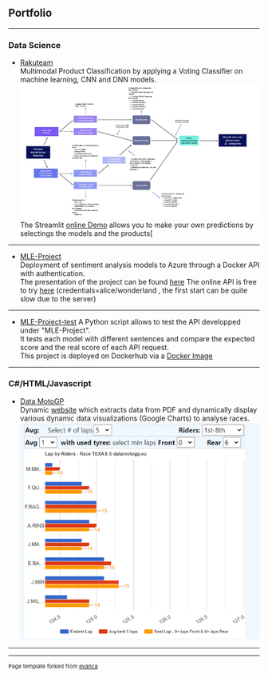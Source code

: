 ## Portfolio

---

### Data Science

- [Rakuteam](https://github.com/damienld/MLE-Project/blob/main/Presentation.pdf) <br>
Multimodal Product Classification by applying a Voting Classifier on machine learning, CNN and DNN models.<br>
![](https://github.com/damienld/Rakuteam/blob/main/Pictures/presentation/voting.jpeg)<br>
The Streamlit [online Demo](https://share.streamlit.io/damienld/rakuteam/main/Streamlit_rakuten/demo_rakuten.py ) allows you to make your own predictions by selectings the models and the products[
---
- [MLE-Project](https://github.com/damienld/MLE-Project/blob/main/Presentation.pdf)<br>
Deployment of sentiment analysis models to Azure through a Docker API with authentication.<br>
The presentation of the project can be found [here](https://github.com/damienld/MLE-Project/blob/main/Documentation%20MLE%20projet_EN.pdf)
The online API is free to try [here](https://disneyreviews.azurewebsites.net/docs#/) (credentials=alice/wonderland , the first start can be quite slow due to the server) 
---
- [MLE-Project-test](https://github.com/damienld/MLE-Project_test)
A Python script allows to test the API developped under "MLE-Project".<br>
It tests each model with different sentences and compare the expected score and the real score of each API request.<br>
This project is deployed on Dockerhub via a [Docker Image](https://hub.docker.com/repository/docker/dami1ld/mleprojecttest)
---

### C#/HTML/Javascript

- [Data MotoGP](https://github.com/damienld/MotoGP)<br>
Dynamic [website](https://datamotogp.eu) which extracts data from PDF and dynamically display various dynamic data visualizations (Google Charts) to analyse races.
![](https://github.com/damienld/damienld.github.io/blob/master/images/datamotogp.png)
---




---
<p style="font-size:11px">Page template forked from <a href="https://github.com/evanca/quick-portfolio">evanca</a></p>
<!-- Remove above link if you don't want to attibute -->

